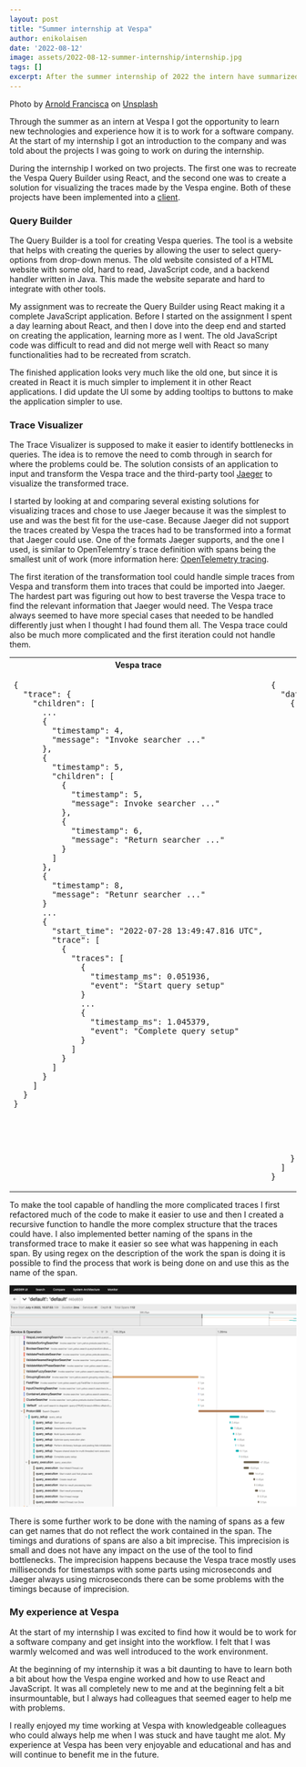 ```yaml
---
layout: post
title: "Summer internship at Vespa"
author: enikolaisen
date: '2022-08-12'
image: assets/2022-08-12-summer-internship/internship.jpg
tags: []
excerpt: After the summer internship of 2022 the intern have summarized what he has done and his experience at Vespa
---
```

<p class="image-credit">
Photo by <a href="https://unsplash.com/@clark_fransa">Arnold Francisca</a> on <a href="https://unsplash.com/photos/f77Bh3inUpE">Unsplash</a></p>

Through the summer as an intern at Vespa I got the opportunity to learn new technologies and  experience how it is to work for a software company. At the start of my internship I got an introduction to the company and was told about the projects I was going to work on during the internship.

During the internship I	 worked on two projects. The first one was to recreate the Vespa Query Builder using React, and the second one was to create a solution for visualizing the traces made by the Vespa engine. Both of these projects have been implemented into a [client](https://github.com/vespa-engine/vespa/tree/master/client/js/app).

### Query Builder

The Query Builder is a tool for creating Vespa queries. The tool is a website that helps with creating the queries by allowing the user to select query-options from drop-down menus. The old website consisted of a HTML website with some old, hard to read, JavaScript code, and a backend handler written in Java. This made the website separate and hard to integrate with other tools. 

My assignment was to recreate the Query Builder using React making it a complete JavaScript application. Before I started on the assignment I spent a day learning about React, and then I dove into the deep end and started on creating the application, learning more as I went. The old JavaScript code was difficult to read and did not merge well with React so many functionalities had to be recreated from scratch.

The finished application looks very much like the old one, but since it is created in React it is much simpler to implement it in other React applications. I did update the UI some by adding tooltips to buttons to make the application simpler to use.

### Trace Visualizer

The Trace Visualizer is supposed to make it easier to identify bottlenecks in queries. The idea is to remove the need to comb through in search for where the problems could be. The solution consists of an application to input and transform the Vespa trace and the third-party tool [Jaeger](https://www.jaegertracing.io/) to visualize the transformed trace.

I started by looking at and comparing several existing solutions for visualizing traces and chose to use Jaeger because it was the simplest to use and was the best fit for the use-case. Because Jaeger did not support the traces created by Vespa the traces had to be transformed into a format that Jaeger could use. One of the formats Jaeger supports, and the one I used, is similar to OpenTelemtry´s trace definition with spans being the smallest unit of work (more information here: [OpenTelemetry tracing](https://opentelemetry.io/docs/concepts/signals/traces/).

The first iteration of the transformation tool could handle simple traces from Vespa and transform them into traces that could be imported into Jaeger. The hardest part was figuring out how to best traverse the Vespa trace to find the relevant information that Jaeger would need. The Vespa trace always seemed to have more special cases that needed to be handled differently just when I thought I had found them all. The Vespa trace could also be much more complicated and the first iteration could not handle them.

<table>
<tr>
<th>Vespa trace</th>
<th>Transformed trace</th>
</tr>
<td style="vertical-align: top;">
<pre>
{
  "trace": {
    "children": [
      ...
      {
        "timestamp": 4,
        "message": "Invoke searcher ..."
      },
      {
        "timestamp": 5,
        "children": [
          {
            "timestamp": 5,
            "message": Invoke searcher ..."
          },
          {
            "timestamp": 6,
            "message": "Return searcher ..."
          }
        ]
      },
      {
        "timestamp": 8,
        "message": "Retunr searcher ..."
      }
      ...
      {
        "start_time": "2022-07-28 13:49:47.816 UTC",
        "trace": [
          {
            "traces": [
              {
                "timestamp_ms": 0.051936,
                "event": "Start query setup"
              }
              ...
              {
                "timestamp_ms": 1.045379,
                "event": "Complete query setup"
              }
            ]
          }
        ]
      }
    ]
  }
}
</pre>
</td>
<td style="vertical-align: top;">
<pre>
{
  "data": [
    {
      "traceID": "db187cb870b90c0ad8cc235fed504c16",
      "spans": [
        {
          "traceID": "db187cb870b90c0ad8cc235fed504c16",
          "spanID": "8182dc73c8bd68ed",
          "operationName": "default",
          "references": [],
          "startTime": 1656923873159000,
          "duration": 2000,
          "tags": [],
          "logs": [],
          "processID": "p0"
        },
        {
          "traceID": "db187cb870b90c0ad8cc235fed504c16",
          "spanID": "52bc94897ad844b6",
          "operationName": "Invoke searcher ...",
          "references": [
            {
              "refType": "CHILD_OF",
              "traceID": "db187cb870b90c0ad8cc235fed504c16",
              "spanID": "8182dc73c8bd68ed"
            }
          ],
          "startTime": 1656923873159000,
          "duration": 1,
          "tags": [],
          "logs": [],
          "processID": "p1"
        },
        ...
        {
          "traceID": "db187cb870b90c0ad8cc235fed504c16",
          "spanID": "d94b2b388d92864d",
          "operationName": "Return searcher ...",
          "references": [
            {
              "refType": "CHILD_OF",
              "traceID": "db187cb870b90c0ad8cc235fed504c16",
              "spanID": "d671eeb306d4784b"
            }
          ],
          "startTime": 1656923873159000,
          "duration": 100,
          "tags": [],
          "logs": [],
          "processID": "p7"
        }
      ]
    }
  ]
}
</pre>
</td>
</table>

To make the tool capable of handling the more complicated traces I first refactored much of the code to make it easier to use and then I created a recursive function to handle the more complex structure that the traces could have. I also implemented better naming of the spans in the transformed trace to make it easier so see what was happening in each span. By using regex on the description of the work the span is doing it is possible to find the process that work is being done on and use this as the name of the span.

![Jaeger UI](/assets/2022-08-12-summer-internship/JaegerUI.png)

There is some further work to be done with the naming of spans as a few can get names that do not reflect the work contained in the span. The timings and durations of spans are also a bit imprecise. This imprecision is small and does not have any impact on the use of the tool to find bottlenecks. The imprecision happens because the Vespa trace mostly uses milliseconds for timestamps with some parts using microseconds and Jaeger always using microseconds there can be some problems with the timings because of imprecision.

### My experience at Vespa

At the start of my internship I was excited to find how it would be to work for a software company and get insight into the workflow. I felt that I was warmly welcomed and was well introduced to the work environment.

At the beginning of my internship it was a bit daunting to have to learn both a bit about how the Vespa engine worked and how to use React and JavaScript. It was all completely new to me and at the beginning felt a bit insurmountable, but I always had colleagues that seemed eager to help me with problems.

I really enjoyed my time working at Vespa with knowledgeable colleagues who could always help me when I was stuck and have taught me alot. My experience at Vespa has been very enjoyable and educational and has and will continue to benefit me in the future.
